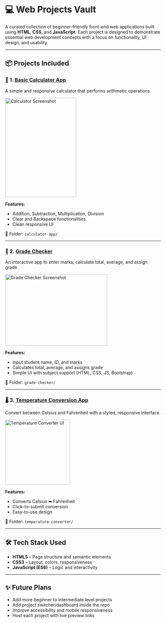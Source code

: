 
# 💻 Web Projects Vault

A curated collection of beginner-friendly front-end web applications built using **HTML**, **CSS**, and **JavaScript**. Each project is designed to demonstrate essential web development concepts with a focus on functionality, UI design, and usability.

---

## 📦 Projects Included

### 🔢 1. [Basic Calculator App](./calculator-app)

A simple and responsive calculator that performs arithmetic operations.

<img width="230" height="320" alt="Calculator Screenshot" src="https://github.com/user-attachments/assets/f94407ac-b382-4fba-900f-93e90ae893a2" />

**Features:**
- Addition, Subtraction, Multiplication, Division
- Clear and Backspace functionalities
- Clean responsive UI

📁 Folder: `calculator-app/`

---

### 📝 2. [Grade Checker](./grade-checker)

An interactive app to enter marks, calculate total, average, and assign grade.

<img width="330" height="230" alt="Grade Checker Screenshot" src="https://github.com/user-attachments/assets/586ae051-554b-403d-941a-8b8fee608e62" />

**Features:**
- Input student name, ID, and marks
- Calculates total, average, and assigns grade
- Simple UI with subject support (HTML, CSS, JS, Bootstrap)

📁 Folder: `grade-checker/`

---

### 🌡️ 3. [Temperature Conversion App](./temperature-converter)

Convert between Celsius and Fahrenheit with a styled, responsive interface.

<img width="210" height="210" alt="Temperature Converter UI" src="https://github.com/user-attachments/assets/cb13d0a8-06fe-44b2-b889-b823fbbe3a9a" />

**Features:**
- Converts Celsius ⬌ Fahrenheit
- Click-to-submit conversion
- Easy-to-use design

📁 Folder: `temperature-converter/`

---


## 🛠️ Tech Stack Used

* **HTML5** – Page structure and semantic elements
* **CSS3** – Layout, colors, responsiveness
* **JavaScript (ES6)** – Logic and interactivity

---

## ✨ Future Plans

* Add more beginner to intermediate level projects
* Add project switcher/dashboard inside the repo
* Improve accessibility and mobile responsiveness
* Host each project with live preview links

